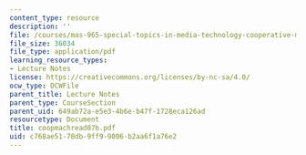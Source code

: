 ```yaml
---
content_type: resource
description: ''
file: /courses/mas-965-special-topics-in-media-technology-cooperative-machines-fall-2003/c768ae5178db9ff99006b2aa6f1a76e2_coopmachread07b.pdf
file_size: 36034
file_type: application/pdf
learning_resource_types:
- Lecture Notes
license: https://creativecommons.org/licenses/by-nc-sa/4.0/
ocw_type: OCWFile
parent_title: Lecture Notes
parent_type: CourseSection
parent_uid: 649ab72a-e5e3-4b6e-b47f-1728eca126ad
resourcetype: Document
title: coopmachread07b.pdf
uid: c768ae51-78db-9ff9-9006-b2aa6f1a76e2
---
```

